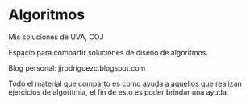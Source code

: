Algoritmos
==========

Mis soluciones de UVA, COJ

Espacio para compartir soluciones de diseño de algoritmos.

Blog personal: jjrodriguezc.blogspot.com

Todo el material que comparto es como ayuda a aquellos que realizan ejercicios de algoritmia, el fin de esto
es poder brindar una ayuda.
